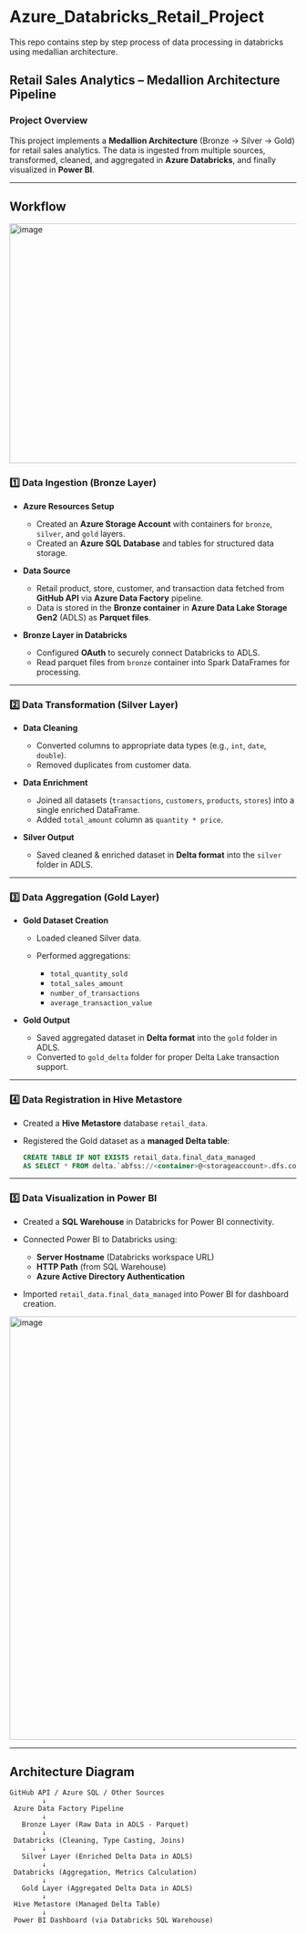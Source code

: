 # Azure_Databricks_Retail_Project
This repo contains step by step process of data processing in databricks using medallian architecture.

## **Retail Sales Analytics – Medallion Architecture Pipeline**

### **Project Overview**

This project implements a **Medallion Architecture** (Bronze → Silver → Gold) for retail sales analytics.
The data is ingested from multiple sources, transformed, cleaned, and aggregated in **Azure Databricks**, and finally visualized in **Power BI**.

---

## **Workflow**

<img width="1821" height="421" alt="image" src="https://github.com/user-attachments/assets/17109360-ebd8-404c-8433-8984b76a0da5" />

### **1️⃣ Data Ingestion (Bronze Layer)**

* **Azure Resources Setup**

  * Created an **Azure Storage Account** with containers for `bronze`, `silver`, and `gold` layers.
  * Created an **Azure SQL Database** and tables for structured data storage.

* **Data Source**

  * Retail product, store, customer, and transaction data fetched from **GitHub API** via **Azure Data Factory** pipeline.
  * Data is stored in the **Bronze container** in **Azure Data Lake Storage Gen2** (ADLS) as **Parquet files**.

* **Bronze Layer in Databricks**

  * Configured **OAuth** to securely connect Databricks to ADLS.
  * Read parquet files from `bronze` container into Spark DataFrames for processing.

---

### **2️⃣ Data Transformation (Silver Layer)**

* **Data Cleaning**

  * Converted columns to appropriate data types (e.g., `int`, `date`, `double`).
  * Removed duplicates from customer data.

* **Data Enrichment**

  * Joined all datasets (`transactions`, `customers`, `products`, `stores`) into a single enriched DataFrame.
  * Added `total_amount` column as `quantity * price`.

* **Silver Output**

  * Saved cleaned & enriched dataset in **Delta format** into the `silver` folder in ADLS.

---

### **3️⃣ Data Aggregation (Gold Layer)**

* **Gold Dataset Creation**

  * Loaded cleaned Silver data.
  * Performed aggregations:

    * `total_quantity_sold`
    * `total_sales_amount`
    * `number_of_transactions`
    * `average_transaction_value`

* **Gold Output**

  * Saved aggregated dataset in **Delta format** into the `gold` folder in ADLS.
  * Converted to `gold_delta` folder for proper Delta Lake transaction support.

---

### **4️⃣ Data Registration in Hive Metastore**

* Created a **Hive Metastore** database `retail_data`.
* Registered the Gold dataset as a **managed Delta table**:

  ```sql
  CREATE TABLE IF NOT EXISTS retail_data.final_data_managed
  AS SELECT * FROM delta.`abfss://<container>@<storageaccount>.dfs.core.windows.net/gold/`;
  ```

---

### **5️⃣ Data Visualization in Power BI**

* Created a **SQL Warehouse** in Databricks for Power BI connectivity.
* Connected Power BI to Databricks using:

  * **Server Hostname** (Databricks workspace URL)
  * **HTTP Path** (from SQL Warehouse)
  * **Azure Active Directory Authentication**
* Imported `retail_data.final_data_managed` into Power BI for dashboard creation.
<img width="1322" height="743" alt="image" src="https://github.com/user-attachments/assets/2f097985-a5be-43c0-9d66-9677f65be778" />

---

## **Architecture Diagram**

```text
GitHub API / Azure SQL / Other Sources
        ↓
 Azure Data Factory Pipeline
        ↓
   Bronze Layer (Raw Data in ADLS - Parquet)
        ↓
 Databricks (Cleaning, Type Casting, Joins)
        ↓
   Silver Layer (Enriched Delta Data in ADLS)
        ↓
 Databricks (Aggregation, Metrics Calculation)
        ↓
   Gold Layer (Aggregated Delta Data in ADLS)
        ↓
 Hive Metastore (Managed Delta Table)
        ↓
 Power BI Dashboard (via Databricks SQL Warehouse)
```
